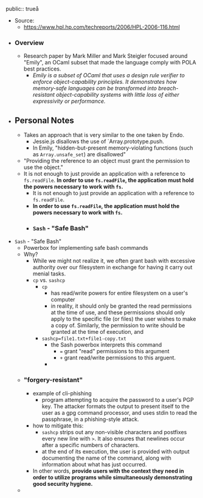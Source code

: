 public:: trueå

- Source:
	- https://www.hpl.hp.com/techreports/2006/HPL-2006-116.html
- ### Overview
	- Research paper by Mark Miller and Mark Steigler focused around "Emily", an OCaml subset that made the language comply with POLA best practices.
		- *Emily is a subset of OCaml that uses a design rule verifier to enforce object-capability principles. It demonstrates how memory-safe languages can be transformed into breach-resistant object-capability systems with little loss of either expressivity or performance.*
- ## Personal Notes
	- Takes an approach that is very similar to the one taken by Endo.
		- Jessie.js disallows the use of `Array.prototype.push.
		- In Emily, "hidden-but-present memory-violating functions (such as `Array.unsafe_set`) are disallowed"
	- "Providing the reference to an object must grant the permission to use the object."
	- It is not enough to just provide an application with a reference to `fs.readFile`. **In order to use `fs.readFile`, the application must hold the powers necessary to work with `fs`.**
		- It is not enough to just provide an application with a reference to `fs.readFile`.
		- **In order to use `fs.readFile`, the application must hold the powers necessary to work with `fs`.**
		- ### `Sash` - "Safe Bash"
- `Sash` - "Safe Bash"
	- Powerbox for implementing safe bash commands
	- Why?
		- While we might not realize it, we often grant bash with excessive authority over our filesystem in exchange for having it carry out menial tasks.
		- `cp` vs. `sashcp`
			- `cp`
				- has read/write powers for entire filesystem on a user's computer
				- in reality, it should only be granted the read permissions at the time of use, and these permissions should only apply to the specific file (or files) the user wishes to make a copy of. Similarly, the permission to write should be granted at the time of execution, and
			- `sashcp=file1.txt+file1-copy.txt`
				- the Sash powerbox interprets this command
					- `=` grant "read" permissions to this argument
					- `+` grant read/write permissions to this arguent.
				-
	- ### "forgery-resistant"
		- example of cli-phishing
			- program attempting to acquire the password to a user's PGP key. The attacker formats the output to present itself to the user as a gpg command processor, and uses stdin to read the passphrase, in a phishing-style attack.
		- how to mitigate this:
			- `sashcp` strips out any non-visible characters and postfixes every new line with `>`. It also ensures that newlines occur after a specific numbers of characters.
			- at the end of its execution, the user is provided with output documenting the name of the command, along with information about what has just occurred.
		- In other words, **provide users with the context they need in order to utilize programs while simultaneously demonstrating good security hygiene.**
	-